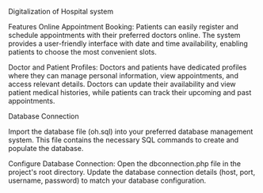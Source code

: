 Digitalization of Hospital system

Features
Online Appointment Booking: Patients can easily register and schedule appointments with their preferred doctors online. The system provides a user-friendly interface with date and time availability, enabling patients to choose the most convenient slots.

Doctor and Patient Profiles: Doctors and patients have dedicated profiles where they can manage personal information, view appointments, and access relevant details. Doctors can update their availability and view patient medical histories, while patients can track their upcoming and past appointments.

Database Connection

Import the database file (oh.sql) into your preferred database management system. This file contains the necessary SQL commands to create and populate the database.

Configure Database Connection: Open the dbconnection.php file in the project's root directory. Update the database connection details (host, port, username, password) to match your database configuration.
